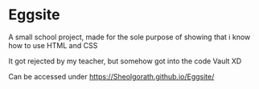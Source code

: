 # Eggsite
A small school project, made for the sole purpose of showing that i know how to use HTML and CSS

It got rejected by my teacher, but somehow got into the code Vault XD

Can be accessed under https://Sheolgorath.github.io/Eggsite/
